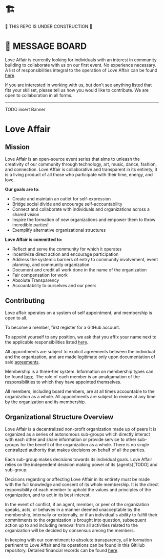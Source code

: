 # 🏗️
🚧 THIS REPO IS UNDER CONSTRUCTION 🚧

# 🚧 MESSAGE BOARD

Love Affair is currently looking for individuals with an interest in community
building to collaborate with us on our first event. No experience necessary. A
list of responsibilities integral to the operation of Love Affair can be found
[here](./COOPERATIONS.md).

If you are interested in working with us, but don't see anything listed that
fits your skillset, please tell us how you would like to contribute. We are
open to collaboration in all forms.

______

TODO insert Banner

# Love Affair

## Mission

Love Affair is an open-source event series that aims to unleash the
creativity of our community through technology, art, music, dance, fashion, and
connection. Love Affair is collaborative and transparent in its entirety, it is
a living product of all those who participate with their time, energy, and love.

**Our goals are to:**

 - Create and maintain an outlet for self-expression
 - Bridge social divide and encourage self-accountability
 - Connect and collaborate with individuals and organizations across a
   shared vision
 - Inspire the formation of new organizations and empower them to throw
   incredible parties!
 - Exemplify alternative organizational structures

**Love Affair is committed to:**

 - Reflect and serve the community for which it operates
 - Incentivize direct action and encourage participation
 - Address the systemic barriers of entry to community involvement, event
   planning, and community organization
 - Document and credit all work done in the name of the organization
 - Fair compensation for work
 - Absolute Transparency
 - Accountability to ourselves and our peers

## Contributing

Love affair operates on a system of self appointment, and membership is open to
all. 

To become a member, first register for a GitHub account.

To appoint yourself to any position, we ask that you affix your name next to
the applicable responsibilities listed [here](./COOPERATIONS.md).

All appointments are subject to explicit agreements between the individual and
the organization, and are made legitimate only upon documentation of said
[agreements](./AGREEMENTS.md).

Membership is a three-tier system. Information on membership types can be found
[here](./COOPERATIONS.md#Membership). The role of each member is an
amalgamation of the responsibilities to which they have appointed themselves.

All members, including board members, are at all times accountable to the
organization as a whole. All appointments are subject to review at any time by
the organization and its membership.

## Organizational Structure Overview

Love Affair is a decentralized non-profit organization made up of peers It is
organized as a series of autonomous sub-groups which directly interact with
each other and share information or provide service to other sub-groups for
the benefit of the organization as a whole. There is no single centralized
authority that makes decisions on behalf of all the parties.

Each sub-group makes decisions towards its individual goals. Love Affair relies
on the independent decision making power of its (agents)[TODO] and
sub-group. 

Decisions regarding or affecting Love Affair in its entirety must
be made with the full knowledge and consent of its whole membership. It is the
direct responsibility of each member to uphold the values and principles of the
organization, and to act in its best interest.

In the event of conflict, if an agent, member, or peer of the organization
speaks, acts, or behaves in a manner deemed unacceptable by the membership,
internally or externally, or if an individual's ability to fulfill their
commitments to the organization is brought into question, subsequent action up
to and including removal from all activities related to the organization will
be decided by consensus among the members.

In keeping with our commitment to absolute transparency, all information
pertinent to Love Affair and its operations can be found in this GitHub
repository. Detailed financial records can be found [here](./FINANCIAL.md).
